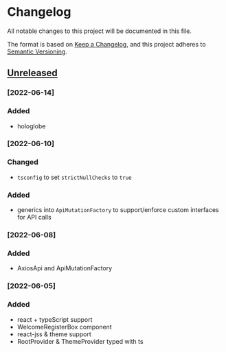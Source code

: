 # Changelog
All notable changes to this project will be documented in this file.

The format is based on [Keep a Changelog](https://keepachangelog.com/en/1.0.0/),
and this project adheres to [Semantic Versioning](https://semver.org/spec/v2.0.0.html).

## [Unreleased]
### [2022-06-14]
### Added
- hologlobe

### [2022-06-10]
### Changed
- `tsconfig` to set `strictNullChecks` to `true`

### Added
- generics into `ApiMutationFactory` to support/enforce custom interfaces for API calls

### [2022-06-08]
### Added
- AxiosApi and ApiMutationFactory

### [2022-06-05]
### Added
- react + typeScript support
- WelcomeRegisterBox component
- react-jss & theme support
- RootProvider & ThemeProvider typed with ts




[Unreleased]: https://github.com/olivierlacan/keep-a-changelog/compare/v1.0.0...HEAD
[0.0.1]: https://github.com/olivierlacan/keep-a-changelog/releases/tag/v0.0.1